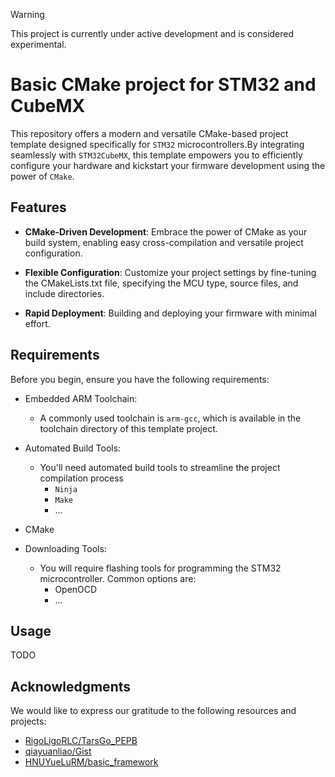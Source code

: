 > [!WARNING]  
> This project is currently under active development and is considered experimental. 

# Basic CMake project for STM32 and CubeMX

This repository offers a modern and versatile CMake-based project 
template designed specifically for `STM32` microcontrollers.By integrating seamlessly with `STM32CubeMX`, this template empowers you to efficiently configure your hardware and kickstart your firmware development using the power of `CMake`.

## Features 
- __CMake-Driven Development__: Embrace the power of CMake as your build system, enabling easy cross-compilation and versatile project configuration.
  
- __Flexible Configuration__: Customize your project settings by fine-tuning the CMakeLists.txt file, specifying the MCU type, source files, and include directories.
  
- __Rapid Deployment__: Building and deploying your firmware with minimal effort.

## Requirements

Before you begin, ensure you have the following requirements:
- Embedded ARM Toolchain:
  - A commonly used toolchain is `arm-gcc`, which is available in the toolchain directory of this template project.
  
- Automated Build Tools:
    - You'll need automated build tools to streamline the project compilation process
        - `Ninja`
        - `Make`
        - ...
- CMake
- Downloading Tools: 
    - You will require flashing tools for programming the STM32 microcontroller. Common options are:
      - OpenOCD
      - ...

## Usage
TODO

## Acknowledgments
We would like to express our gratitude to the following resources and projects:

- [RigoLigoRLC/TarsGo_PEPB](https://github.com/RigoLigoRLC/TarsGo_PEPB/tree/master)
- [qiayuanliao/Gist](https://gist.github.com/qiayuanliao/9cea0e3e588d5d12735202fc1c1cdd6d)
- [HNUYueLuRM/basic_framework](https://gitee.com/hnuyuelurm/basic_framework)